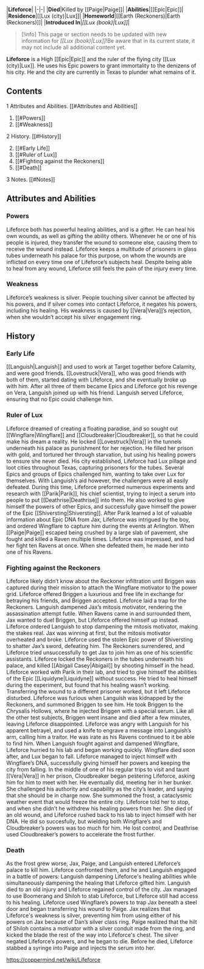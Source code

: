 |**Lifeforce**|
|-|-|
|**Died**|Killed by [[Paige\|Paige]]|
|**Abilities**|[[Epic\|Epic]]|
|**Residence**|[[Lux (city)\|Lux]]|
|**Homeworld**|[[Earth (Reckoners)\|Earth (Reckoners)]]|
|**Introduced In**|*[[Lux (book)\|Lux]]*|

> [!info] This page or section needs to be updated with new information for *[[Lux (book)\|Lux]]*!Be aware that in its current state, it may not include all additional content yet.

**Lifeforce** is a High [[Epic\|Epic]] and the ruler of the flying city [[Lux (city)\|Lux]]. He uses his Epic powers to grant immortality to the denizens of his city. He and the city are currently in Texas to plunder what remains of it.

## Contents

1 Attributes and Abilities. [[#Attributes and Abilities]] 

1. [[#Powers]] 
1. [[#Weakness]] 


2 History. [[#History]] 

2. [[#Early Life]] 
2. [[#Ruler of Lux]] 
2. [[#Fighting against the Reckoners]] 
2. [[#Death]] 


3 Notes. [[#Notes]] 


## Attributes and Abilities
### Powers
Lifeforce both has powerful healing abilities, and is a gifter. He can heal his own wounds, as well as gifting the ability others. Whenever he or one of his people is injured, they transfer the wound to someone else, causing them to receive the wound instead. Lifeforce keeps a multitude of prisoners in glass tubes underneath his palace for this purpose, on whom the wounds are inflicted on every time one of Lifeforce’s subjects heal. Despite being able to heal from any wound, Lifeforce still feels the pain of the injury every time.

### Weakness
Lifeforce’s weakness is silver. People touching silver cannot be affected by his powers, and if silver comes into contact Lifeforce, it negates his powers, including his healing. His weakness is caused by [[Vera\|Vera]]’s rejection, when she wouldn’t accept his silver engagement ring.

## History
### Early Life
[[Languish\|Languish]] and  used to work at Target together before Calamity, and were good friends. [[Lovestruck\|Vera]], who was good friends with both of them, started dating with Lifeforce, and she eventually broke up with him. After all three of them became Epics and Lifeforce got his revenge on Vera, Languish joined up with his friend. Languish served Lifeforce, ensuring that no Epic could challenge him.

### Ruler of Lux
Lifeforce dreamed of creating a floating paradise, and so sought out [[Wingflare\|Wingflare]] and [[Cloudbreaker\|Cloudbreaker]], so that he could make his dream a reality. He locked [[Lovestruck\|Vera]] in the tunnels underneath his palace as punishment for her rejection. He filled her prison with gold, and tortured her through starvation, but using his healing powers to ensure she never died. His city established, Lifeforce had Lux pillage and loot cities throughout Texas, capturing prisoners for the tubes. Several Epics and groups of Epics challenged him, wanting to take over Lux for themselves. With Languish’s aid however, the challengers were all easily defeated. During this time, Lifeforce preformed numerous experiments and research with [[Parik\|Parik]], his chief scientist, trying to inject a serum into people to put [[Deathrise\|Deathrise]] into them. He also worked to give himself the powers of other Epics, and successfully gave himself the power of the Epic [[Shiversting\|Shiversting]].
After Parik learned a lot of valuable information about Epic DNA from Jax, Lifeforce was intrigued by the boy, and ordered Wingflare to capture him during the events at Arlington. When [[Paige\|Paige]] escaped being crushed by a large slab of pavement, she fought and killed a Raven multiple times. Lifeforce was impressed, and had her fight ten Ravens at once. When she defeated them, he made her into one of his Ravens.

### Fighting against the Reckoners
Lifeforce likely didn’t know about the Reckoner infiltration until Briggen was captured during their mission to attach the Wingflare motivator to the power grid. Lifeforce offered Briggen a luxurious and free life in exchange for betraying his friends, and Briggen accepted. Lifeforce laid a trap for the Reckoners. Languish dampened Jax’s mitosis motivator, rendering the assassination attempt futile. When Ravens came in and surrounded them, Jax wanted to duel Briggen, but Lifeforce offered himself up instead. Lifeforce ordered Languish to stop dampening the mitosis motivator, making the stakes real. Jax was winning at first, but the mitosis motivator overheated and broke. Lifeforce used the stolen Epic power of Shiversting to shatter Jax’s sword, defeating him. The Reckoners surrendered, and Lifeforce tried unsuccessfully to get Jax to join him as one of his scientific assistants. Lifeforce locked the Reckoners in the tubes underneath his palace, and killed [[Abigail Casey\|Abigail]] by shooting himself in the head.
Lifeforce worked with Parik in their lab, and tried to give himself the abilities of the Epic [[Liquidyne\|Liquidyne]] without success. He tried to heal himself during the experiment, but found that his healing wasn’t working. Transferring the wound to a different prisoner worked, but it left Lifeforce disturbed.
Lifeforce was furious when Languish was kidnapped by the Reckoners, and summoned Briggen to see him. He took Briggen to the Chrysalis Hollows, where he injected Briggen with a special serum. Like all the other test subjects, Briggen went insane and died after a few minutes, leaving Lifeforce disappointed. Lifeforce was angry with Languish for his apparent betrayel, and used a knife to engrave a message into Languish’s arm, calling him a traitor. He was irate as his Ravens continued to it be able to find him. When Languish fought against and dampened Wingflare, Lifeforce hurried to his lab and began working quickly. Wingflare died soon after, and Lux began to fall. Lifeforce managed to inject himself with Wingflare’s DNA, successfully giving himself her powers and keeping the city from falling.
In the middle of one of his regular trips to visit and taunt [[Vera\|Vera]] in her prison, Cloudbreaker began pestering Lifeforce, asking him for him to meet with her. He eventually did, meeting her in her bunker. She challenged his authority and capability as the city’s leader, and saying that she should be in charge now. She summoned the frost, a cataclysmic weather event that would freeze the entire city. Lifeforce told her to stop, and when she didn’t he withdrew his healing powers from her. She died of an old wound, and Lifeforce rushed back to his lab to inject himself with her DNA. He did so succesfully, but wielding both Wingflare’s and Cloudbreaker’s powers was too much for him. He lost control, and Deathrise used Cloudbreaker’s powers to accelerate the frost further.

### Death
As the frost grew worse, Jax, Paige, and Languish entered Lifeforce’s palace to kill him. Lifeforce confronted them, and he and Languish engaged in a battle of powers: Languish dampening Lifeforce's healing abilities while simultaneously dampening the healing that Lifeforce gifted him. Languish died to an old injury and Lifeforce regained control of the city. Jax managed to use Boomerang and Shiloh to stab Lifeforce, but Lifeforce still had access to his healing. Lifeforce used Wingflare’s powers to trap Jax beneath a steel door and began transferring his wound to Paige. Jax realizes that Lifeforce's weakness is silver, preventing him from using either of his powers on Jax because of Dan’s silver class ring. Paige realized that the hilt of Shiloh contains a motivator with a silver conduit made from the ring, and kicked the blade the rest of the way into Lifeforce's chest. The silver negated Lifeforce’s powers, and he began to die. Before he died, Lifeforce stabbed a syringe into Paige and injects the serum into her.



https://coppermind.net/wiki/Lifeforce